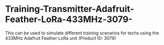 # Training-Transmitter-Adafruit-Feather-LoRa-433MHz-3079-
This can be used to simulate different training scenarios for techs using the 433MHz Adafruit Feather LoRa unit (Product ID: 3079)
